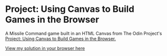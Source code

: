 # Project: Using Canvas to Build Games in the Browser

A Missile Command game built in an HTML Canvas from The Odin Project's [Project: Using Canvas to Build Games in the Browser.](http://www.theodinproject.com/courses/javascript-and-jquery/lessons/building-games-with-canvas)

[View my solution in your browser here](http://htmlpreview.github.io/?https://github.com/StefanieWang/canvas-missile-command/blob/master/index.html)
